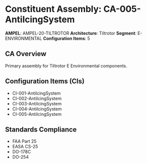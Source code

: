 # Constituent Assembly: CA-005-AntiIcingSystem

**AMPEL**: AMPEL-20-TILTROTOR
**Architecture**: Tiltrotor
**Segment**: E-ENVIRONMENTAL
**Configuration Items**: 5

## CA Overview
Primary assembly for Tiltrotor E Environmental components.

## Configuration Items (CIs)
- CI-001-AntiIcingSystem
- CI-002-AntiIcingSystem
- CI-003-AntiIcingSystem
- CI-004-AntiIcingSystem
- CI-005-AntiIcingSystem

## Standards Compliance
- FAA Part 25
- EASA CS-25
- DO-178C
- DO-254
